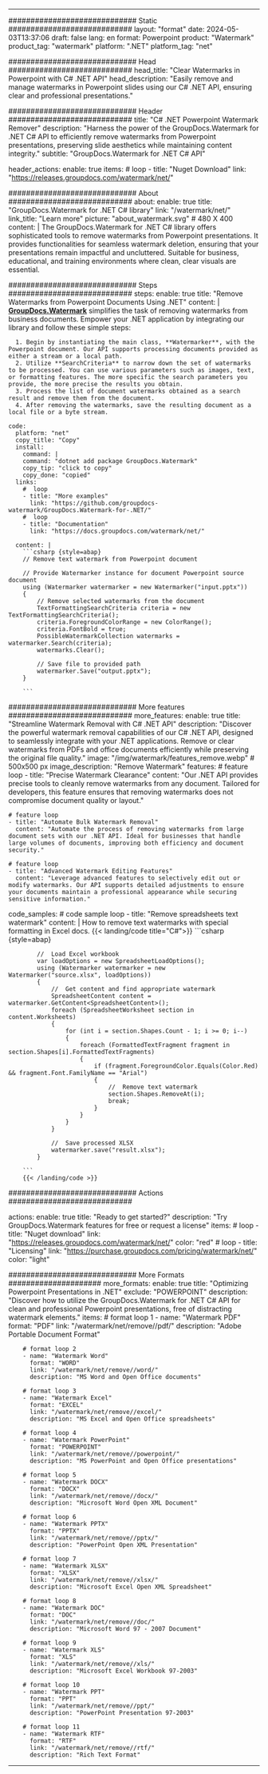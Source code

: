 
---
############################# Static ############################
layout: "format"
date:  2024-05-03T13:37:06
draft: false
lang: en
format: Powerpoint
product: "Watermark"
product_tag: "watermark"
platform: ".NET"
platform_tag: "net"

############################# Head ############################
head_title: "Clear Watermarks in Powerpoint with C# .NET API"
head_description: "Easily remove and manage watermarks in Powerpoint slides using our C# .NET API, ensuring clear and professional presentations."

############################# Header ############################
title: "C# .NET Powerpoint Watermark Remover" 
description: "Harness the power of the GroupDocs.Watermark for .NET C# API to efficiently remove watermarks from Powerpoint presentations, preserving slide aesthetics while maintaining content integrity."
subtitle: "GroupDocs.Watermark for .NET C# API" 

header_actions:
  enable: true
  items:
    #  loop
    - title: "Nuget Download"
      link: "https://releases.groupdocs.com/watermark/net/"
      
############################# About ############################
about:
    enable: true
    title: "GroupDocs.Watermark for .NET C# library"
    link: "/watermark/net/"
    link_title: "Learn more"
    picture: "about_watermark.svg" # 480 X 400
    content: |
       The GroupDocs.Watermark for .NET C# library offers sophisticated tools to remove watermarks from Powerpoint presentations. It provides functionalities for seamless watermark deletion, ensuring that your presentations remain impactful and uncluttered. Suitable for business, educational, and training environments where clean, clear visuals are essential.

############################# Steps ############################
steps:
    enable: true
    title: "Remove Watermarks from Powerpoint Documents Using .NET"
    content: |
      **[GroupDocs.Watermark](https://products.groupdocs.com/watermark/net/)** simplifies the task of removing watermarks from business documents. Empower your .NET application by integrating our library and follow these simple steps:
      
      1. Begin by instantiating the main class, **Watermarker**, with the Powerpoint document. Our API supports processing documents provided as either a stream or a local path.
      2. Utilize **SearchCriteria** to narrow down the set of watermarks to be processed. You can use various parameters such as images, text, or formatting features. The more specific the search parameters you provide, the more precise the results you obtain.
      3. Process the list of document watermarks obtained as a search result and remove them from the document.
      4. After removing the watermarks, save the resulting document as a local file or a byte stream.
   
    code:
      platform: "net"
      copy_title: "Copy"
      install:
        command: |
        command: "dotnet add package GroupDocs.Watermark"
        copy_tip: "click to copy"
        copy_done: "copied"
      links:
        #  loop
        - title: "More examples"
          link: "https://github.com/groupdocs-watermark/GroupDocs.Watermark-for-.NET/"
        #  loop
        - title: "Documentation"
          link: "https://docs.groupdocs.com/watermark/net/"
          
      content: |
        ```csharp {style=abap}
        // Remove text watermark from Powerpoint document

        // Provide Watermarker instance for document Powerpoint source document
        using (Watermarker watermarker = new Watermarker("input.pptx"))
        {
            // Remove selected watermarks from the document
            TextFormattingSearchCriteria criteria = new TextFormattingSearchCriteria();
            criteria.ForegroundColorRange = new ColorRange();
            criteria.FontBold = true;
            PossibleWatermarkCollection watermarks = watermarker.Search(criteria);
            watermarks.Clear();

            // Save file to provided path
            watermarker.Save("output.pptx");
        }
        
        ```            

############################# More features ############################
more_features:
  enable: true
  title: "Streamline Watermark Removal with C# .NET API"
  description: "Discover the powerful watermark removal capabilities of our C# .NET API, designed to seamlessly integrate with your .NET applications. Remove or clear watermarks from PDFs and office documents efficiently while preserving the original file quality."
  image: "/img/watermark/features_remove.webp" # 500x500 px
  image_description: "Remove Watermark"
  features:
    # feature loop
    - title: "Precise Watermark Clearance"
      content: "Our .NET API provides precise tools to cleanly remove watermarks from any document. Tailored for developers, this feature ensures that removing watermarks does not compromise document quality or layout."

    # feature loop
    - title: "Automate Bulk Watermark Removal"
      content: "Automate the process of removing watermarks from large document sets with our .NET API. Ideal for businesses that handle large volumes of documents, improving both efficiency and document security."

    # feature loop
    - title: "Advanced Watermark Editing Features"
      content: "Leverage advanced features to selectively edit out or modify watermarks. Our API supports detailed adjustments to ensure your documents maintain a professional appearance while securing sensitive information."
      
  code_samples:
    # code sample loop
    - title: "Remove spreadsheets text watermark"
      content: |
        How to remove text watermarks with special formatting in Excel docs.
        {{< landing/code title="C#">}}
        ```csharp {style=abap}
        
            //  Load Excel workbook
            var loadOptions = new SpreadsheetLoadOptions();
            using (Watermarker watermarker = new Watermarker("source.xlsx", loadOptions))
            {
                //  Get content and find appropriate watermark
                SpreadsheetContent content = watermarker.GetContent<SpreadsheetContent>();
                foreach (SpreadsheetWorksheet section in content.Worksheets)
                {
                    for (int i = section.Shapes.Count - 1; i >= 0; i--)
                    {
                        foreach (FormattedTextFragment fragment in section.Shapes[i].FormattedTextFragments)
                        {
                            if (fragment.ForegroundColor.Equals(Color.Red) && fragment.Font.FamilyName == "Arial")
                            {
                                //  Remove text watermark
                                section.Shapes.RemoveAt(i);
                                break;
                            }
                        }
                    }
                }

                //  Save processed XLSX
                watermarker.save("result.xlsx");
            }

        ```
        {{< /landing/code >}}


############################# Actions ############################

actions:
  enable: true
  title: "Ready to get started?"
  description: "Try GroupDocs.Watermark features for free or request a license"
  items:
    #  loop
    - title: "Nuget download"
      link: "https://releases.groupdocs.com/watermark/net/"
      color: "red"
        #  loop
    - title: "Licensing"
      link: "https://purchase.groupdocs.com/pricing/watermark/net/"
      color: "light"


############################# More Formats #####################
more_formats:
    enable: true
    title: "Optimizing Powerpoint Presentations in .NET"
    exclude: "POWERPOINT"
    description: "Discover how to utilize the GroupDocs.Watermark for .NET C# API for clean and professional Powerpoint presentations, free of distracting watermark elements."
    items: 
        # format loop 1
        - name: "Watermark PDF"
          format: "PDF"
          link: "/watermark/net/remove//pdf/"
          description: "Adobe Portable Document Format"

        # format loop 2
        - name: "Watermark Word"
          format: "WORD"
          link: "/watermark/net/remove//word/"
          description: "MS Word and Open Office documents"
          
        # format loop 3
        - name: "Watermark Excel"
          format: "EXCEL"
          link: "/watermark/net/remove//excel/"
          description: "MS Excel and Open Office spreadsheets"

        # format loop 4
        - name: "Watermark PowerPoint"
          format: "POWERPOINT"
          link: "/watermark/net/remove//powerpoint/"
          description: "MS PowerPoint and Open Office presentations"

        # format loop 5
        - name: "Watermark DOCX"
          format: "DOCX"
          link: "/watermark/net/remove//docx/"
          description: "Microsoft Word Open XML Document"
          
        # format loop 6
        - name: "Watermark PPTX"
          format: "PPTX"
          link: "/watermark/net/remove//pptx/"
          description: "PowerPoint Open XML Presentation"
          
        # format loop 7
        - name: "Watermark XLSX"
          format: "XLSX"
          link: "/watermark/net/remove//xlsx/"
          description: "Microsoft Excel Open XML Spreadsheet"

        # format loop 8
        - name: "Watermark DOC"
          format: "DOC"
          link: "/watermark/net/remove//doc/"
          description: "Microsoft Word 97 - 2007 Document"

        # format loop 9
        - name: "Watermark XLS"
          format: "XLS"
          link: "/watermark/net/remove//xls/"
          description: "Microsoft Excel Workbook 97-2003"

        # format loop 10
        - name: "Watermark PPT"
          format: "PPT"
          link: "/watermark/net/remove//ppt/"
          description: "PowerPoint Presentation 97-2003"

        # format loop 11
        - name: "Watermark RTF"
          format: "RTF"
          link: "/watermark/net/remove//rtf/"
          description: "Rich Text Format"

---